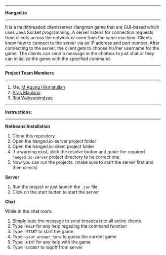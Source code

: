 **********
**Hanged.io**
**********

It is a multithreaded client/server Hangman game that are GUI-based which uses Java Socket programming. A server listens for connection requests from clients across the network or even from the same machine. Clients know how to connect to the server via an IP address and port number. After connecting to the server, the client gets to choose his/her username for the game. The clients can send a message in the chatbox to just chat or they can initialize the game with the specified command.

**********
**Project Team Members**
**********

1. Me, [M Agung Hikmatullah](https://github.com/MAgungHKM)
2. [Aras Maulana](https://github.com/Arslanth)
3. [Rini Wahyuningtyas](https://github.com/rnwhyu)

*****************
**Instructions:**
*****************

**Netbeans Installation**

1. Clone this repository
2. Open the hanged.io-server project folder
3. Open the hanged.io-client project folder
4. If a warning exist, click the resolve button and guide the required `hanged.io-server` project directory to he correct one.
5. Now you can run the projects. (make sure to start the server first and then clients)

**Server**

1. Run the project or just launch the `.jar` file
2. Click on the start button to start the server

**Chat**

While in the chat room:
1. Simply type the message to send broadcast to all active clients
2. Type `!HELP` for any help regading the command function
3. Type `!START` to start the game
4. Type `~your_answer_here` to guess the current game
5. Type `!HINT` for any help with the game
7. Type `!LOGOUT` to logoff from server
